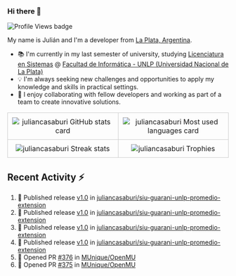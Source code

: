 ### Hi there 👋

![Profile Views badge](https://komarev.com/ghpvc/?username=juliancasaburi)

My name is Julián and I'm a developer from [La Plata, Argentina](https://www.google.com/maps/place/La+Plata,+Buenos+Aires+Province/@-34.9205233,-57.9881898,13z/data=!3m1!4b1!4m5!3m4!1s0x95a2e62b1f0085a1:0xbcfc44f0547312e3!8m2!3d-34.9204948!4d-57.9535657).

- 📚 I'm currently in my last semester of university, studying [Licenciatura en Sistemas](https://www.info.unlp.edu.ar/carreras-gradoarticulo/plan-2015-licenciatura-en-sistema/) @ [Facultad de Informática - UNLP (Universidad Nacional de La Plata)](https://www.info.unlp.edu.ar/)
- 💡 I'm always seeking new challenges and opportunities to apply my knowledge and skills in practical settings.
- 👥 I enjoy collaborating with fellow developers and working as part of a team to create innovative solutions.

<!DOCTYPE html>
<html>
<head>
</head>
<body>
    <table style="width: 100%; border-collapse: collapse;">
        <tr>
            <td style="width: 25%; padding: 10px; border: 1px solid #ccc;" align="center">
                <picture>
                    <source 
                        srcset="https://github-readme-stats.vercel.app/api?username=juliancasaburi&show_icons=true&include_all_commits=true&count_private=true&theme=github_dark"
                        media="(prefers-color-scheme: dark)"
                    />
                    <source
                        srcset="https://github-readme-stats.vercel.app/api?username=juliancasaburi&show_icons=true&theme=default"
                        media="(prefers-color-scheme: light), (prefers-color-scheme: no-preference)"
                    />
                    <img src="https://github-readme-stats.vercel.app/api?username=juliancasaburi&show_icons=true&theme=default" alt="juliancasaburi GitHub stats card"/>
                </picture>
            </td>
            <td style="width: 25%; padding: 10px; border: 1px solid #ccc;" align="center">
                <picture>
                    <source 
                        srcset="https://github-readme-stats.vercel.app/api/top-langs/?username=juliancasaburi&layout=compact&theme=github_dark"
                        media="(prefers-color-scheme: dark)"
                    />
                    <source
                        srcset="https://github-readme-stats.vercel.app/api/top-langs/?username=juliancasaburi&layout=compact&theme=default"
                        media="(prefers-color-scheme: light), (prefers-color-scheme: no-preference)"
                    />
                    <img src="https://github-readme-stats.vercel.app/api/top-langs/?username=juliancasaburi&layout=compact&theme=default" alt="juliancasaburi Most used languages card"/>
                </picture>
            </td>
        </tr>
        <tr>
            <td style="width: 25%; padding: 10px; border: 1px solid #ccc;" align="center">
                <picture>
                    <source 
                        srcset="https://github-readme-streak-stats.herokuapp.com/?user=juliancasaburi&theme=github-dark-blue"
                        media="(prefers-color-scheme: dark)"
                    />
                    <source
                        srcset="https://github-readme-streak-stats.herokuapp.com/?user=juliancasaburi"
                        media="(prefers-color-scheme: light), (prefers-color-scheme: no-preference)"
                    />
                    <img src="https://github-readme-streak-stats.herokuapp.com/?user=juliancasaburi" alt="juliancasaburi Streak stats"/>
                </picture>
            </td>
            <td style="width: 25%; padding: 10px; border: 1px solid #ccc;" align="center">
                <picture>
                    <source 
                        srcset="https://github-profile-trophy.vercel.app/?username=juliancasaburi&theme=darkhub&column=4"
                        media="(prefers-color-scheme: dark)"
                    />
                    <source
                        srcset="https://github-profile-trophy.vercel.app/?username=juliancasaburi&column=4"
                        media="(prefers-color-scheme: light), (prefers-color-scheme: no-preference)"
                    />
                    <img src="https://github-profile-trophy.vercel.app/?username=juliancasaburi&column=4" alt="juliancasaburi Trophies"/>
                </picture>
            </td>
        </tr>
    </table>
</body>
</html>


## Recent Activity :zap:
<!--START_SECTION:activity-->
1. 🚀 Published release [v1.0](https://github.com/juliancasaburi/siu-guarani-unlp-promedio-extension/releases/tag/v1.0) in [juliancasaburi/siu-guarani-unlp-promedio-extension](https://github.com/juliancasaburi/siu-guarani-unlp-promedio-extension)
2. 🚀 Published release [v1.0](https://github.com/juliancasaburi/siu-guarani-unlp-promedio-extension/releases/tag/v1.0) in [juliancasaburi/siu-guarani-unlp-promedio-extension](https://github.com/juliancasaburi/siu-guarani-unlp-promedio-extension)
3. 🚀 Published release [v1.0](https://github.com/juliancasaburi/siu-guarani-unlp-promedio-extension/releases/tag/v1.0) in [juliancasaburi/siu-guarani-unlp-promedio-extension](https://github.com/juliancasaburi/siu-guarani-unlp-promedio-extension)
4. 🚀 Published release [v1.0](https://github.com/juliancasaburi/siu-guarani-unlp-promedio-extension/releases/tag/v1.0) in [juliancasaburi/siu-guarani-unlp-promedio-extension](https://github.com/juliancasaburi/siu-guarani-unlp-promedio-extension)
5. 💪 Opened PR [#376](https://github.com/MUnique/OpenMU/pull/376) in [MUnique/OpenMU](https://github.com/MUnique/OpenMU)
6. 💪 Opened PR [#375](https://github.com/MUnique/OpenMU/pull/375) in [MUnique/OpenMU](https://github.com/MUnique/OpenMU)
<!--END_SECTION:activity-->
